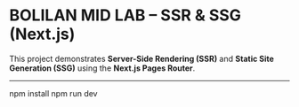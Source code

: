 # BOLILAN MID LAB – SSR & SSG (Next.js)

This project demonstrates **Server-Side Rendering (SSR)** and **Static Site Generation (SSG)** using the **Next.js Pages Router**.

---

npm install 
npm run dev

